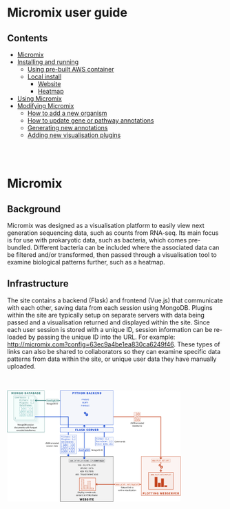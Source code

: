 # Micromix user guide

## Contents
- [Micromix](#micromix)
- [Installing and running](installing_running.md)
    - [Using pre-built AWS container](installing_running.md#1-using-pre-built-aws-container)
    - [Local install](installing_running.mdinstalling_running.md#2-running-locally-or-on-a-server)
        - [Website](installing_running.md#website)
        - [Heatmap](installing_running.md#heatmap)
- [Using Micromix](using_micromix.md)
- [Modifying Micromix](modifying-micromix.md)
    - [How to add a new organism](modifying-micromix.md#how-to-add-a-new-organism)
    - [How to update gene or pathway annotations](modifying-micromix.md#how-to-update-gene-or-pathway-annotations)
    - [Generating new annotations](modifying-micromix.md#generating-new-annotations)
    - [Adding new visualisation plugins](modifying-micromix.md#adding-new-visualisation-plugins)


<br><br>


# Micromix

## Background
Micromix was designed as a visualisation platform to easily view next generation sequencing data, such as counts from RNA-seq. Its main focus is for use with prokaryotic data, such as bacteria, which comes pre-bundled. Different bacteria can be included where the associated data can be filtered and/or transformed, then passed through a visualisation tool to examine biological patterns further, such as a heatmap.


## Infrastructure
The site contains a backend (Flask) and frontend (Vue.js) that communicate with each other, saving data from each session using MongoDB. Plugins within the site are typically setup on separate servers with data being passed and a visualisation returned and displayed within the site.
Since each user session is stored with a unique ID, session information can be re-loaded by passing the unique ID into the URL. For example: http://micromix.com?config=63ec9a4be1ea830ca6249f46. These types of links can also be shared to collaborators so they can examine specific data patterns from data within the site, or unique user data they have manually uploaded.

<br>
<br>

<img width="80%" src="images/micromix_inf.png" />

